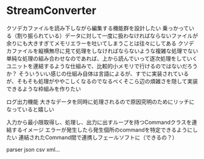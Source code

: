 # StreamConverter
クソデカファイルを読み下しながら編集する機能群を設計したい
乗っかっている（割り振られている）データに対して一度に扱わなければならないファイルが余りにも大きすぎてメモリエラーを吐いてしまうことは往々にしてある
クソデカファイルを縦横無尽に見て処理をしなければならないような複雑な処理でない単純な処理の組み合わせなのであれば、上から読んでいって逐次処理をしていくユニットを連結するような仕組みで、比較的小メモリで行けるのではないだろうか？
そういういい感じの仕組み自体は言語によるが、すでに実装されているが、そもそも処理がややこしくなるのでなるべくそこら辺の煩雑さを隠して実装できるような枠組みを作りたい


ログ出力機能
大きなデータを同時に処理されるので原因究明のためにリッチになっていると嬉しい

入力から最小限取得し、処理し、出力に出すループを持つCommandクラスを連結するイメージ
エラーが発生したら発生個所のcommandを特定できるようにしたい
連結されたCommand間で連携しフェールソフトに（できるの？）

parser
json csv xml...

